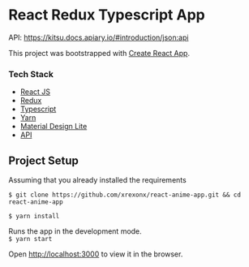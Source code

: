 # React Redux Typescript App
API: https://kitsu.docs.apiary.io/#introduction/json:api


This project was bootstrapped with [Create React App](https://github.com/facebook/create-react-app).

### Tech Stack
* [React JS](https://reactjs.org/)
* [Redux](https://redux.js.org/)
* [Typescript](https://www.typescriptlang.org/)
* [Yarn](https://yarnpkg.com/)
* [Material Design Lite](https://getmdl.io/)
* [API](https://kitsu.docs.apiary.io/#introduction/json:api)

## Project Setup
Assuming that you already installed the requirements

`$ git clone https://github.com/xrexonx/react-anime-app.git && cd react-anime-app`

`$ yarn install`

Runs the app in the development mode.<br>
`$ yarn start`

Open [http://localhost:3000](http://localhost:2022) to view it in the browser.